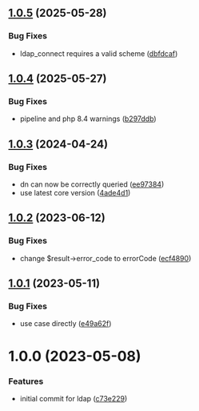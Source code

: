 ## [1.0.5](https://github.com/bespin-studios/byteshard-ldap/compare/v1.0.4...v1.0.5) (2025-05-28)


### Bug Fixes

* ldap_connect requires a valid scheme ([dbfdcaf](https://github.com/bespin-studios/byteshard-ldap/commit/dbfdcafc37e112fe34e45e51bd1631be3215b554))

## [1.0.4](https://github.com/bespin-studios/byteshard-ldap/compare/v1.0.3...v1.0.4) (2025-05-27)


### Bug Fixes

* pipeline and php 8.4 warnings ([b297ddb](https://github.com/bespin-studios/byteshard-ldap/commit/b297ddb036ed646e2e91f4b1b0452038cf64995b))

## [1.0.3](https://github.com/byteshard/ldap/compare/v1.0.2...v1.0.3) (2024-04-24)


### Bug Fixes

* dn can now be correctly queried ([ee97384](https://github.com/byteshard/ldap/commit/ee97384e1624685fbb7eb7cc31a24a64c7019d10))
* use latest core version ([4ade4d1](https://github.com/byteshard/ldap/commit/4ade4d1320ed23d76d5cf8b8228e6b401e3eba4a))

## [1.0.2](https://github.com/byteshard/ldap/compare/v1.0.1...v1.0.2) (2023-06-12)


### Bug Fixes

* change $result->error_code to errorCode ([ecf4890](https://github.com/byteshard/ldap/commit/ecf4890b284c2f3907489e9f262eb4dcf975330a))

## [1.0.1](https://github.com/byteshard/ldap/compare/v1.0.0...v1.0.1) (2023-05-11)


### Bug Fixes

* use case directly ([e49a62f](https://github.com/byteshard/ldap/commit/e49a62fef702d7615b7ddb4f95fbd1c4da93d426))

# 1.0.0 (2023-05-08)


### Features

* initial commit for ldap ([c73e229](https://github.com/byteshard/ldap/commit/c73e229ba945f0ddfe04eb556b0b50537c3ebf92))
